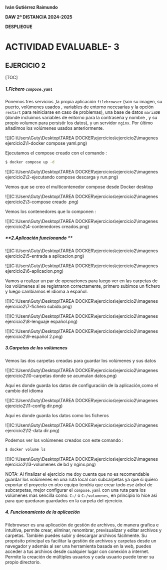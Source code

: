 




**Iván Gutiérrez Raimundo**

**DAW 2º DISTANCIA   2024-2025**

**DESPLIEGUE**







# ACTIVIDAD EVALUABLE- 3

## EJERCICIO 2



[TOC]

##### **1.Fichero `compose.yaml`**

Ponemos tres servicios ,la propia aplicación `filebrowser` (son su imagen, su puerto, volúmenes usados , variables de entorno necesarias y la opción `restart` para reiniciarse en caso de problemas), una base de datos `mariaDB` (donde incluimos variables de entorno para la contraseña y nombre , y su propio volumen para persistir los datos), y un servidor `nginx`. Por último añadimos los volúmenes usados anteriormente.

![](C:\Users\Guty\Desktop\TAREA DOCKER\ejercicios\ejercicio2\imagenes ejercicio2\1-docker compose yaml.png)



Ejecutamos el compose creado con el comando :

```bash
$ docker compose up -d
```



![](C:\Users\Guty\Desktop\TAREA DOCKER\ejercicios\ejercicio2\imagenes ejercicio2\2-ejecutando compose descarga y run.png)

Vemos que se creo el multicontenedor compose desde Docker desktop

![](C:\Users\Guty\Desktop\TAREA DOCKER\ejercicios\ejercicio2\imagenes ejercicio2\3-compose creado .png)



Vemos los contenedores que lo componen :

![](C:\Users\Guty\Desktop\TAREA DOCKER\ejercicios\ejercicio2\imagenes ejercicio2\4-contenedores creados.png)

##### **2.Aplicación funcionando **

![](C:\Users\Guty\Desktop\TAREA DOCKER\ejercicios\ejercicio2\imagenes ejercicio2\5-entrada a aplicacion.png)

![](C:\Users\Guty\Desktop\TAREA DOCKER\ejercicios\ejercicio2\imagenes ejercicio2\6-aplicacion.png)



Vamos a realizar un par de operaciones para luego ver en las carpetas de los volúmenes si se registraron correctamente, primero subimos un fichero y luego cambiamos el idioma  a español.

![](C:\Users\Guty\Desktop\TAREA DOCKER\ejercicios\ejercicio2\imagenes ejercicio2\7-fichero subido.png)

![](C:\Users\Guty\Desktop\TAREA DOCKER\ejercicios\ejercicio2\imagenes ejercicio2\8-lenguaje español.png)

![](C:\Users\Guty\Desktop\TAREA DOCKER\ejercicios\ejercicio2\imagenes ejercicio2\9-español 2.png)



##### **3.Carpetas de los volúmenes**

Vemos las dos carpetas creadas para guardar los volúmenes y sus datos 

![](C:\Users\Guty\Desktop\TAREA DOCKER\ejercicios\ejercicio2\imagenes ejercicio2\10-carpetas donde se acumulan datos.png)

Aquí es donde guarda los datos de configuración de la aplicación,como el cambio del idioma

![](C:\Users\Guty\Desktop\TAREA DOCKER\ejercicios\ejercicio2\imagenes ejercicio2\11-config dir.png)

Aquí es donde guarda los datos como  los ficheros

![](C:\Users\Guty\Desktop\TAREA DOCKER\ejercicios\ejercicio2\imagenes ejercicio2\12-data dir.png)

Podemos ver los volúmenes creados con este comando :

```bash
$ docker volume ls
```

![](C:\Users\Guty\Desktop\TAREA DOCKER\ejercicios\ejercicio2\imagenes ejercicio2\13-volumenes de bd y nginx.png)

NOTA: Al finalizar el ejercicio me doy cuenta que no es recomendable guardar los volúmenes en una ruta local con subcarpetas ya que si quiero exportar el proyecto en otro equipo tendría que crear todo ese árbol de subcarpetas, mejor configurar el `compose.yaml` con una ruta para los volúmenes mas sencilla como: `C:/` o `C:/volumenes`, en principio lo hice así para que quedaran guardados en la carpeta del ejercicio.

##### **4. Funcionamiento de la aplicación**

Filebrowser es una aplicación de gestión de archivos, de manera grafica e intuitiva, permite crear, eliminar, renombrar, previsualizar y editar archivos y carpetas. También puedes subir y descargar archivos fácilmente.
Su propósito principal es facilitar la gestión de archivos y carpetas desde un navegador y además al ser una herramienta basada en la web, puedes acceder a tus archivos desde cualquier lugar con conexión a internet.
Permite la creación de múltiples usuarios y cada usuario puede tener su propio directorio.

